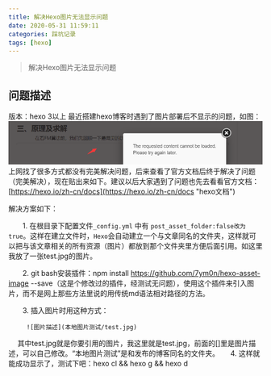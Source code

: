 ```yaml
---
title: 解决Hexo图片无法显示问题
date: 2020-05-31 11:59:11
categories: 踩坑记录
tags: [hexo]
---
```

>解决Hexo图片无法显示问题
## 问题描述
版本：hexo 3以上
最近搭建hexo博客时遇到了图片部署后不显示的问题，如图：
![问题复现](解决Hexo图片无法显示问题/1.png?v=1&type=image)
上网找了很多方式都没有完美解决问题，后来查看了官方文档后终于解决了问题（完美解决），现在贴出来如下。建议以后大家遇到了问题也先去看看官方文档：[https://hexo.io/zh-cn/docs](https://hexo.io/zh-cn/docs "hexo文档")

解决方案如下：

　　1. 在根目录下配置文件`_config.yml`  中有  `post_asset_folder:false改为true`。这样在建立文件时，`Hexo`会自动建立一个与文章同名的文件夹，这样就可以把与该文章相关的所有资源（图片）都放到那个文件夹里方便后面引用。如这里我放了一张test.jpg的图片。

　　2. git bash安装插件：npm install https://github.com/7ym0n/hexo-asset-image --save（这是个修改过的插件，经测试无问题），使用这个插件来引入图片，而不是网上那些方法里说的用传统md语法相对路径的方法。

　　3. 插入图片时用这种方式：
				 
		 ![图片描述](本地图片测试/test.jpg)
		 
　	其中test.jpg就是你要引用的图片，我这里就是test.jpg，前面的[]里是图片描述，可以自己修改。“本地图片测试”是和发布的博客同名的文件夹。
　	4. 这样就能成功显示了，测试下吧：hexo cl && hexo g && hexo d
